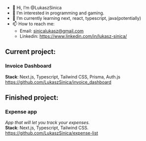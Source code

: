 - 👋 Hi, I’m @LukaszSinica
- 👀 I’m interested in programming and gaming.
- 🌱 I’m currently learning next, react, typescript, java(potentially)
- 📫 How to reach me: 
     - Email: sinicalukasz@gmail.com
     - Linkedin: https://www.linkedin.com/in/lukasz-sinica/

## Current project: 
### Invoice Dashboard     
**Stack**: Next.js, Typescript, Tailwind CSS, Prisma, Auth.js     
https://github.com/LukaszSinica/invoice_dashboard     
## Finished project: 
### Expense app
*App that will let you track your expenses.*     
**Stack**: Next.js, Typescript, Tailwind CSS.       
https://github.com/LukaszSinica/expense-list
<!---
LukaszSinica/LukaszSinica is a ✨ special ✨ repository because its `README.md` (this file) appears on your GitHub profile.
You can click the Preview link to take a look at your changes.
--->
